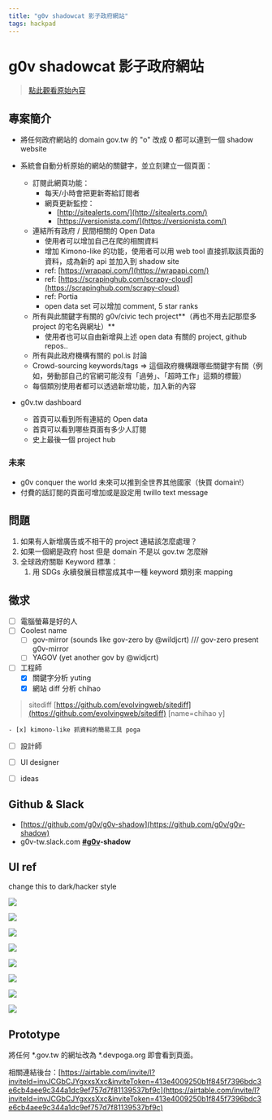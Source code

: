 ```yaml
---
title: "g0v shadowcat 影子政府網站"
tags: hackpad
---
```


# g0v shadowcat 影子政府網站

> [點此觀看原始內容](https://g0v.hackpad.tw/ta138sdLdND)


## 專案簡介

- 將任何政府網站的 domain gov.tw 的 "o" 改成 0 都可以連到一個 shadow website
- 系統會自動分析原始的網站的關鍵字，並立刻建立一個頁面：
    - 訂閱此網頁功能：
        - 每天/小時會把更新寄給訂閱者
        - 網頁更新監控：
            - [http://sitealerts.com/](http://sitealerts.com/)
            - [https://versionista.com/](https://versionista.com/)
    - 連結所有政府 / 民間相關的 Open Data
        - 使用者可以增加自己在爬的相關資料
        - 增加 Kimono-like 的功能，使用者可以用 web tool 直接抓取該頁面的資料，成為新的 api 並加入到 shadow site
        - ref: [https://wrapapi.com/](https://wrapapi.com/)
        - ref: [https://scrapinghub.com/scrapy-cloud](https://scrapinghub.com/scrapy-cloud)
        - ref: Portia
        - open data set 可以增加 comment, 5 star ranks
    - 所有與此關鍵字有關的 g0v/civic tech project**（再也不用去記那麼多 project 的宅名與網址）**
        - 使用者也可以自由新增與上述 open data 有關的 project, github repos..
    - 所有與此政府機構有關的 pol.is 討論
    - Crowd-sourcing keywords/tags => 這個政府機構跟哪些關鍵字有關（例如，勞動部自己的官網可能沒有「過勞」、「超時工作」這類的標籤）
    - 每個類別使用者都可以透過新增功能，加入新的內容

- g0v.tw dashboard
    - 首頁可以看到所有連結的 Open data
    - 首頁可以看到哪些頁面有多少人訂閱
    - 史上最後一個 project hub

### 未來

- g0v conquer the world 未來可以推到全世界其他國家（快買 domain!）
- 付費的話訂閱的頁面可增加或是設定用 twillo text message


## 問題

1.  如果有人新增廣告或不相干的 project 連結該怎麼處理？
2.  如果一個網是政府 host 但是 domain 不是以 gov.tw 怎麼辦
3.  全球政府關聯 Keyword 標準：
    1.  用 SDGs 永續發展目標當成其中一種 keyword 類別來 mapping




## 徵求

- [ ] 電腦螢幕是好的人
- [ ] Coolest name
    - [ ] gov-mirror (sounds like gov-zero by @wildjcrt) /// gov-zero present g0v-mirror
    - [ ] YAGOV (yet another gov by @widjcrt)
- [ ] 工程師
    - [x] 關鍵字分析 yuting
    - [x] 網站 diff 分析 chihao
> sitediff [https://github.com/evolvingweb/sitediff](https://github.com/evolvingweb/sitediff)
> [name=chihao y]

    - [x] kimono-like 抓資料的簡易工具 poga
- [ ] 設計師
- [ ] UI designer
- [ ] ideas


## Github & Slack

- [https://github.com/g0v/g0v-shadow](https://github.com/g0v/g0v-shadow)
- g0v-tw.slack.com [**#g0v**](https://g0v.hackpad.tw/ep/search/?q=%23g0v&via=ta138sdLdND)**-shadow**

## UI ref


change this to dark/hacker style


![](https://g0vhackmd.blob.core.windows.net/g0v-hackmd-images/upload_d0f432a35df4c893165c289086917435)

![](https://g0vhackmd.blob.core.windows.net/g0v-hackmd-images/upload_6f9bc6a35fc3e676dd760102c0339673)

![](https://g0vhackmd.blob.core.windows.net/g0v-hackmd-images/upload_b5b9342f64294289ef3b3a2564676d08)

![](https://g0vhackmd.blob.core.windows.net/g0v-hackmd-images/upload_000e2516bbd295a64b3818ce93277550)

![](https://g0vhackmd.blob.core.windows.net/g0v-hackmd-images/upload_bbc9addfda449428b1a9755aead28b42)

![](https://g0vhackmd.blob.core.windows.net/g0v-hackmd-images/upload_fe88b9ee5135de05345b162f2e9c0f01)

![](https://g0vhackmd.blob.core.windows.net/g0v-hackmd-images/upload_9a91697a894ba6c0ae051fb9e88ba4ea)

![](https://g0vhackmd.blob.core.windows.net/g0v-hackmd-images/upload_828d913c7e0fa5759a93630b9d9105a5)

## Prototype

將任何 *.gov.tw 的網址改為 *.devpoga.org 即會看到頁面。

相關連結後台：[https://airtable.com/invite/l?inviteId=invJCGbCJYgxxsXxc&inviteToken=413e4009250b1f845f7396bdc3e6cb4aee9c344a1dc9ef757d7f81139537bf9c](https://airtable.com/invite/l?inviteId=invJCGbCJYgxxsXxc&inviteToken=413e4009250b1f845f7396bdc3e6cb4aee9c344a1dc9ef757d7f81139537bf9c)

